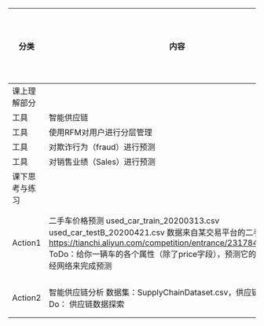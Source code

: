 



| 分类           | 内容                                                         | 数据集 | 是否了解掌握 | 评阅点                                                       | GitHub代码 |
| -------------- | ------------------------------------------------------------ | ------ | ------------ | ------------------------------------------------------------ | ---------- |
| 课上理解部分   |                                                              |        |              |                                                              |            |
| 工具           | 智能供应链                                                   |        |              |                                                              |            |
| 工具           | 使用RFM对用户进行分层管理                                    |        |              |                                                              |            |
| 工具           | 对欺诈行为（fraud）进行预测                                  |        |              |                                                              |            |
| 工具           | 对销售业绩（Sales）进行预测                                  |        |              |                                                              |            |
| 课下思考与练习 |                                                              |        |              |                                                              |            |
| Action1        | 二手车价格预测     used_car_train_20200313.csv     used_car_testB_20200421.csv     数据来自某交易平台的二手车交易记录     https://tianchi.aliyun.com/competition/entrance/231784/introduction     ToDo：给你一辆车的各个属性（除了price字段），预测它的价格     使用神经网络来完成预测 |        |              | 1、使用神经网络完成预测（30points）     2、MAE < 700（20points） |            |
| Action2        | 智能供应链分析     数据集：SupplyChainDataset.csv，供应链采购数据     To Do：     供应链数据探索 |        |              | 1、探索性数据分析（50points）                                |            |